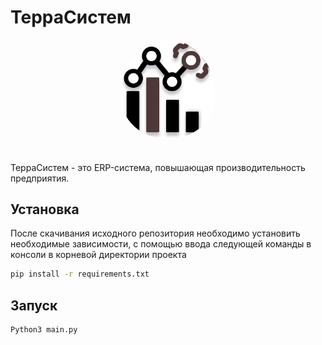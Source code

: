# ТерраСистем

<div align="center">
    <img src="https://github.com/JuriMalahov/TerraSystem/blob/main/TerraSystem.png" alt="TerraSystem-logo" width="30%"  style="border-radius: 50%; padding-bottom: 20px"/>
</div>

ТерраСистем - это ERP-система, повышающая производительность предприятия.

## Установка

После скачивания исходного репозитория необходимо установить необходимые зависимости, с помощью ввода следующей команды в консоли в корневой директории проекта
```bash
pip install -r requirements.txt
```

## Запуск

```bash
Python3 main.py
```
